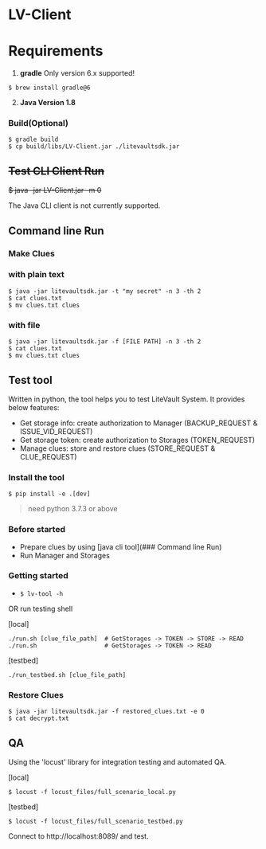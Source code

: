 # LV-Client

# Requirements
1. **gradle** Only version 6.x supported!
~~~
$ brew install gradle@6
~~~

2. **Java Version 1.8**

### Build(Optional)
~~~
$ gradle build
$ cp build/libs/LV-Client.jar ./litevaultsdk.jar
~~~

## ~~Test CLI Client Run~~

~~$ java -jar LV-Client.jar -m 0~~

The Java CLI client is not currently supported.

## Command line Run
### Make Clues 
### with plain text
~~~
$ java -jar litevaultsdk.jar -t "my secret" -n 3 -th 2
$ cat clues.txt
$ mv clues.txt clues
~~~

### with file
~~~
$ java -jar litevaultsdk.jar -f [FILE PATH] -n 3 -th 2
$ cat clues.txt
$ mv clues.txt clues
~~~

## Test tool
Written in python, the tool helps you to test LiteVault System.
It provides below features:
- Get storage info: create authorization to Manager (BACKUP_REQUEST & ISSUE_VID_REQUEST)
- Get storage token: create authorization to Storages (TOKEN_REQUEST)
- Manage clues: store and restore clues (STORE_REQUEST & CLUE_REQUEST)

### Install the tool
`$ pip install -e .[dev]`

> need python 3.7.3 or above

### Before started
- Prepare clues by using [java cli tool](### Command line Run)
- Run Manager and Storages

### Getting started
- `$ lv-tool -h`

OR run testing shell

[local]
```
./run.sh [clue_file_path]  # GetStorages -> TOKEN -> STORE -> READ
./run.sh                   # GetStorages -> TOKEN -> READ
```
[testbed]
```
./run_testbed.sh [clue_file_path] 
```

### Restore Clues
~~~
$ java -jar litevaultsdk.jar -f restored_clues.txt -e 0
$ cat decrypt.txt
~~~

## QA
Using the 'locust' library for integration testing and automated QA.

[local]
```
$ locust -f locust_files/full_scenario_local.py
```
[testbed]
```
$ locust -f locust_files/full_scenario_testbed.py
```

Connect to http://localhost:8089/ and test.
